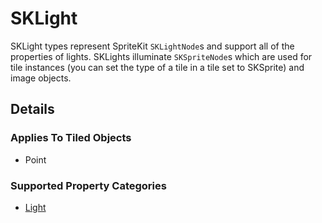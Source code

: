 #  SKLight

SKLight types represent SpriteKit `SKLightNode`s and support all of the properties of lights. SKLights illuminate `SKSpriteNode`s which are used for tile instances (you can set the type of a tile in a tile set to SKSprite) and image objects. 

## Details

### Applies To Tiled Objects
 - Point
 
### Supported Property Categories
 - [Light](Properties.md#light)
